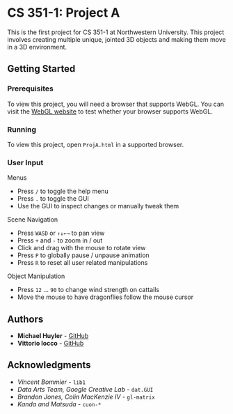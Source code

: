 # CS 351-1: Project A

This is the first project for CS 351-1 at Northwestern University.
This project involves creating multiple unique, jointed 3D objects and
making them move in a 3D environment.

## Getting Started

### Prerequisites

To view this project, you will need a browser that supports WebGL. You can
visit the [WebGL website](https://get.webgl.org/) to test whether your
browser supports WebGL.

### Running

To view this project, open `ProjA.html` in a supported browser.

### User Input

Menus

 - Press <code>/</code> to toggle the help menu
 - Press <code>.</code> to toggle the GUI
 - Use the GUI to inspect changes or manually tweak them

Scene Navigation

 - Press <code>W</code><code>A</code><code>S</code><code>D</code> or <code>↑</code><code>↓</code><code>←</code><code>→</code> to pan view
 - Press <code>+</code> and <code>-</code> to zoom in / out
 - Click and drag with the mouse to rotate view
 - Press <code>P</code> to globally pause / unpause animation
 - Press <code>R</code> to reset all user related manipulations

Object Manipulation

 - Press <code>1</code><code>2</code> ... <code>9</code><code>0</code> to change wind strength on cattails
 - Move the mouse to have dragonflies follow the mouse cursor


## Authors

- **Michael Huyler** - [GitHub](https://github.com/KobraKid)
- **Vittorio Iocco** - [GitHub](https://github.com/viocco)

## Acknowledgments

- *Vincent Bommier* - `lib1`
- *Data Arts Team, Google Creative Lab* - `dat.GUI`
- *Brandon Jones, Colin MacKenzie IV* - `gl-matrix`
- *Kanda and Matsuda* - `cuon-*`
